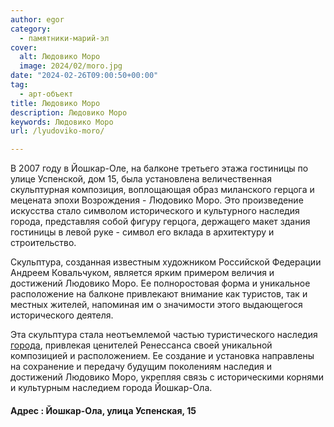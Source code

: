 ```yaml
---
author: egor
category:
  - памятники-марий-эл
cover:
  alt: Людовико Моро
  image: 2024/02/moro.jpg
date: "2024-02-26T09:00:50+00:00"
tag:
  - арт-объект
title: Людовико Моро
description: Людовико Моро
keywords: Людовико Моро
url: /lyudoviko-moro/

---
```

В 2007 году в Йошкар-Оле, на балконе третьего этажа гостиницы по улице Успенской, дом 15, была установлена величественная скульптурная композиция, воплощающая образ миланского герцога и мецената эпохи Возрождения - Людовико Моро. Это произведение искусства стало символом исторического и культурного наследия города, представляя собой фигуру герцога, держащего макет здания гостиницы в левой руке - символ его вклада в архитектуру и строительство.

Скульптура, созданная известным художником Российской Федерации Андреем Ковальчуком, является ярким примером величия и достижений Людовико Моро. Ее полноростовая форма и уникальное расположение на балконе привлекают внимание как туристов, так и местных жителей, напоминая им о значимости этого выдающегося исторического деятеля.

Эта скульптура стала неотъемлемой частью туристического наследия [города](/liga-ekskursovodov/), привлекая ценителей Ренессанса своей уникальной композицией и расположением. Ее создание и установка направлены на сохранение и передачу будущим поколениям наследия и достижений Людовико Моро, укрепляя связь с историческими корнями и культурным наследием города Йошкар-Ола.

#### Адрес : Йошкар-Ола, улица Успенская, 15
